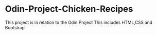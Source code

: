 # Odin-Project-Chicken-Recipes
This project is in relation to the Odin Project
This includes HTML,CSS and Bootstrap 
